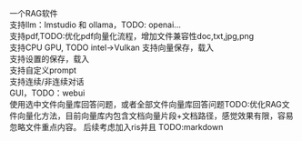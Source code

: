 一个RAG软件  
支持llm：lmstudio 和 ollama，TODO: openai...  
支持pdf,TODO:优化pdf向量化流程，增加文件兼容性doc,txt,jpg,png  
支持CPU  GPU, TODO intel->Vulkan
支持向量保存，载入  
支持设置的保存，载入  
支持自定义prompt  
支持连续/非连续对话  
GUI，TODO：webui  
使用选中文件向量库回答问题，或者全部文件向量库回答问题TODO:优化RAG文件向量化方法，目前向量库内包含文档向量片段+文档路径，感觉效果有限，容易忽略文件重点内容。 后续考虑加入ris并且
TODO:markdown  
